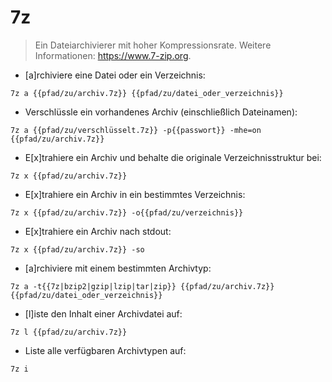 # 7z

> Ein Dateiarchivierer mit hoher Kompressionsrate.
> Weitere Informationen: <https://www.7-zip.org>.

- [a]rchiviere eine Datei oder ein Verzeichnis:

`7z a {{pfad/zu/archiv.7z}} {{pfad/zu/datei_oder_verzeichnis}}`

- Verschlüssle ein vorhandenes Archiv (einschließlich Dateinamen):

`7z a {{pfad/zu/verschlüsselt.7z}} -p{{passwort}} -mhe=on {{pfad/zu/archiv.7z}}`

- E[x]trahiere ein Archiv und behalte die originale Verzeichnisstruktur bei:

`7z x {{pfad/zu/archiv.7z}}`

- E[x]trahiere ein Archiv in ein bestimmtes Verzeichnis:

`7z x {{pfad/zu/archiv.7z}} -o{{pfad/zu/verzeichnis}}`

- E[x]trahiere ein Archiv nach stdout:

`7z x {{pfad/zu/archiv.7z}} -so`

- [a]rchiviere mit einem bestimmten Archivtyp:

`7z a -t{{7z|bzip2|gzip|lzip|tar|zip}} {{pfad/zu/archiv.7z}} {{pfad/zu/datei_oder_verzeichnis}}`

- [l]iste den Inhalt einer Archivdatei auf:

`7z l {{pfad/zu/archiv.7z}}`

- Liste alle verfügbaren Archivtypen auf:

`7z i`
